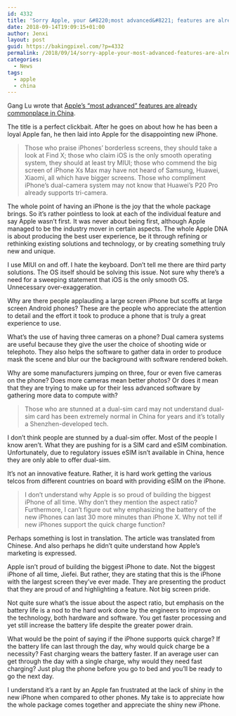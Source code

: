 ```yaml
---
id: 4332
title: 'Sorry Apple, your &#8220;most advanced&#8221; features are already commonplace in China'
date: 2018-09-14T19:09:15+01:00
author: Jenxi
layout: post
guid: https://bakingpixel.com/?p=4332
permalink: /2018/09/14/sorry-apple-your-most-advanced-features-are-already-commonplace-in-china/
categories:
  - News
tags:
  - apple
  - china
---
```

Gang Lu wrote that [Apple&#8217;s &#8220;most advanced&#8221; features are already commonplace in China](https://technode.com/2018/09/14/sorry-apple-your-most-advanced-features-are-already-commonplace-in-china/).

The title is a perfect clickbait. After he goes on about how he has been a loyal Apple fan, he then laid into Apple for the disappointing new iPhone.

> Those who praise iPhones’ borderless screens, they should take a look at Find X; those who claim iOS is the only smooth operating system, they should at least try MIUI; those who commend the big screen of iPhone Xs Max may have not heard of Samsung, Huawei, Xiaomi, all which have bigger screens. Those who compliment iPhone’s dual-camera system may not know that Huawei’s P20 Pro already supports tri-camera. 

The whole point of having an iPhone is the joy that the whole package brings. So it&#8217;s rather pointless to look at each of the individual feature and say Apple wasn&#8217;t first. It was never about being first, although Apple managed to be the industry mover in certain aspects. The whole Apple DNA is about producing the best user experience, be it through refining or rethinking existing solutions and technology, or by creating something truly new and unique.

I use MIUI on and off. I hate the keyboard. Don&#8217;t tell me there are third party solutions. The OS itself should be solving this issue. Not sure why there&#8217;s a need for a sweeping statement that iOS is the only smooth OS. Unnecessary over-exaggeration.

Why are there people applauding a large screen iPhone but scoffs at large screen Android phones? These are the people who appreciate the attention to detail and the effort it took to produce a phone that is truly a great experience to use.

What&#8217;s the use of having three cameras on a phone? Dual camera systems are useful because they give the user the choice of shooting wide or telephoto. They also helps the software to gather data in order to produce mask the scene and blur our the background with software rendered bokeh.

Why are some manufacturers jumping on three, four or even five cameras on the phone? Does more cameras mean better photos? Or does it mean that they are trying to make up for their less advanced software by gathering more data to compute with?

> Those who are stunned at a dual-sim card may not understand dual-sim card has been extremely normal in China for years and it’s totally a Shenzhen-developed tech. 

I don&#8217;t think people are stunned by a dual-sim offer. Most of the people I know aren&#8217;t. What they are pushing for is a SIM card and eSIM combination. Unfortunately, due to regulatory issues eSIM isn&#8217;t available in China, hence they are only able to offer dual-sim.

It&#8217;s not an innovative feature. Rather, it is hard work getting the various telcos from different countries on board with providing eSIM on the iPhone.

> I don’t understand why Apple is so proud of building the biggest iPhone of all time. Why don’t they mention the aspect ratio? Furthermore, I can’t figure out why emphasizing the battery of the new iPhones can last 30 more minutes than iPhone X. Why not tell if new iPhones support the quick charge function? 

Perhaps something is lost in translation. The article was translated from Chinese. And also perhaps he didn&#8217;t quite understand how Apple&#8217;s marketing is expressed.

Apple isn&#8217;t proud of building the biggest iPhone to date. Not the biggest iPhone of all time, Jiefei. But rather, they are stating that this is the iPhone with the largest screen they&#8217;ve ever made. They are presenting the product that they are proud of and highlighting a feature. Not big screen pride.

Not quite sure what&#8217;s the issue about the aspect ratio, but emphasis on the battery life is a nod to the hard work done by the engineers to improve on the technology, both hardware and software. You get faster processing and yet still increase the battery life despite the greater power drain.

What would be the point of saying if the iPhone supports quick charge? If the battery life can last through the day, why would quick charge be a necessity? Fast charging wears the battery faster. If an average user can get through the day with a single charge, why would they need fast charging? Just plug the phone before you go to bed and you&#8217;ll be ready to go the next day.

I understand it&#8217;s a rant by an Apple fan frustrated at the lack of shiny in the new iPhone when compared to other phones. My take is to appreciate how the whole package comes together and appreciate the shiny new iPhone.